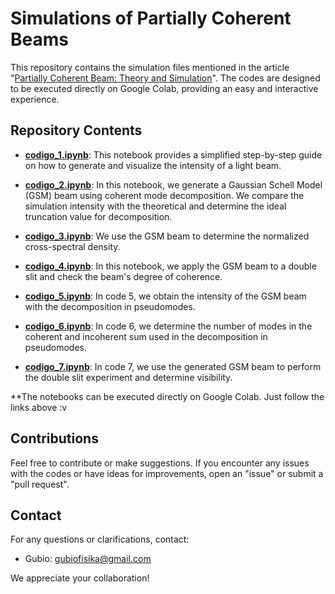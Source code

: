 # Simulations of Partially Coherent Beams

This repository contains the simulation files mentioned in the article "[Partially Coherent Beam: Theory and Simulation](https://arxiv.org/html/2403.09306v1)". The codes are designed to be executed directly on Google Colab, providing an easy and interactive experience.

## Repository Contents

- [**codigo_1.ipynb**](https://colab.research.google.com/drive/1cfaWoW_7kQay29f0Y_2fSL0eEL_K_4U6?usp=sharing): This notebook provides a simplified step-by-step guide on how to generate and visualize the intensity of a light beam.

- [**codigo_2.ipynb**](https://colab.research.google.com/drive/1IxE_cqzmSVsMS9EYum-5EeM7iQnG56eT?usp=sharing): In this notebook, we generate a Gaussian Schell Model (GSM) beam using coherent mode decomposition. We compare the simulation intensity with the theoretical and determine the ideal truncation value for decomposition.

- [**codigo_3.ipynb**](https://colab.research.google.com/drive/1TlsA_OI9Fa2h6UAJpeXm80hJPOi0LRzD?usp=sharing): We use the GSM beam to determine the normalized cross-spectral density.

- [**codigo_4.ipynb**](https://colab.research.google.com/drive/1RHAvGmYwaM_psCVFFV8IF_Gnm-wkX4xf?usp=sharing): In this notebook, we apply the GSM beam to a double slit and check the beam's degree of coherence.

- [**codigo_5.ipynb**](https://colab.research.google.com/drive/1H-0bhR-NAUemY0VDAF6itJHMnyXhQLOs?usp=sharing): In code 5, we obtain the intensity of the GSM beam with the decomposition in pseudomodes.

- [**codigo_6.ipynb**](https://colab.research.google.com/drive/1_EKw1TqVODn5SpvLrq13OcS9Vtpl7rJV?usp=sharing): In code 6, we determine the number of modes in the coherent and incoherent sum used in the decomposition in pseudomodes.

- [**codigo_7.ipynb**](https://colab.research.google.com/drive/1AzzkUAmx6RYMLjAR8BRm49NZpoggVIkG?usp=sharing): In code 7, we use the generated GSM beam to perform the double slit experiment and determine visibility.

**The notebooks can be executed directly on Google Colab. Just follow the links above :v

## Contributions

Feel free to contribute or make suggestions. If you encounter any issues with the codes or have ideas for improvements, open an "issue" or submit a "pull request".

## Contact

For any questions or clarifications, contact:

- Gubio: gubiofisika@gmail.com

We appreciate your collaboration!
